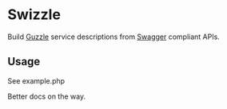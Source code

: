# Swizzle

Build [Guzzle](http://guzzlephp.org) service descriptions from [Swagger](https://helloreverb.com/developers/swagger) compliant APIs.


## Usage 

See example.php

Better docs on the way.